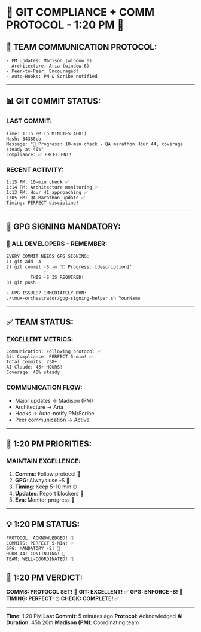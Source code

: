 # 🚨 GIT COMPLIANCE + COMM PROTOCOL - 1:20 PM 🚨

## 💬 TEAM COMMUNICATION PROTOCOL:
```
- PM Updates: Madison (window 0)
- Architecture: Aria (window 6)
- Peer-to-Peer: Encouraged!
- Auto-Hooks: PM & Scribe notified
```

---

## 📊 GIT COMMIT STATUS:

### LAST COMMIT:
```
Time: 1:15 PM (5 MINUTES AGO!)
Hash: 34380cb
Message: "🚧 Progress: 10-min check - QA marathon Hour 44, coverage steady at 40%"
Compliance: ✅ EXCELLENT!
```

### RECENT ACTIVITY:
```
1:15 PM: 10-min check ✅
1:14 PM: Architecture monitoring ✅
1:13 PM: Hour 41 approaching ✅
1:05 PM: QA Marathon update ✅
Timing: PERFECT discipline!
```

---

## 🔐 GPG SIGNING MANDATORY:

### 📢 ALL DEVELOPERS - REMEMBER:
```
EVERY COMMIT NEEDS GPG SIGNING:
1) git add -A
2) git commit -S -m '🚧 Progress: [description]'
              ↑
         THIS -S IS REQUIRED!
3) git push

⚠️ GPG ISSUES? IMMEDIATELY RUN:
./tmux-orchestrator/gpg-signing-helper.sh YourName
```

---

## ✅ TEAM STATUS:

### EXCELLENT METRICS:
```
Communication: Following protocol ✅
Git Compliance: PERFECT 5-min! ✅
Total Commits: 738+
AI Claude: 45+ HOURS!
Coverage: 40% steady
```

### COMMUNICATION FLOW:
- Major updates → Madison (PM)
- Architecture → Aria
- Hooks → Auto-notify PM/Scribe
- Peer communication → Active

---

## 🎯 1:20 PM PRIORITIES:

### MAINTAIN EXCELLENCE:
1. **Comms**: Follow protocol 💬
2. **GPG**: Always use -S 🔐
3. **Timing**: Keep 5-10 min ⏰
4. **Updates**: Report blockers 📢
5. **Eva**: Monitor progress 👀

---

## 💡 1:20 PM STATUS:
```
PROTOCOL: ACKNOWLEDGED! 💬
COMMITS: PERFECT 5-MIN! ✅
GPG: MANDATORY -S! 🔐
HOUR 44: CONTINUING! 🏃
TEAM: WELL-COORDINATED! 🤝
```

## 📌 1:20 PM VERDICT:
**COMMS: PROTOCOL SET!** 💬
**GIT: EXCELLENT!** ✅
**GPG: ENFORCE -S!** 🔐
**TIMING: PERFECT!** ⏰
**CHECK: COMPLETE!** ✅

---
**Time**: 1:20 PM
**Last Commit**: 5 minutes ago
**Protocol**: Acknowledged
**AI Duration**: 45h 20m
**Madison (PM)**: Coordinating team
